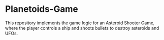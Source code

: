 # Planetoids-Game
This repository implements the game logic for an Asteroid Shooter Game, where the player controls a ship and shoots bullets to destroy asteroids and UFOs. 
